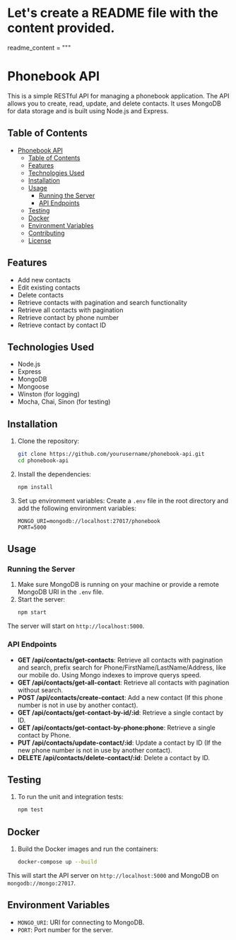 # Let's create a README file with the content provided.
readme_content = """
# Phonebook API

This is a simple RESTful API for managing a phonebook application. The API allows you to create, read, update, and delete contacts. It uses MongoDB for data storage and is built using Node.js and Express.

## Table of Contents

- [Phonebook API](#phonebook-api)
  - [Table of Contents](#table-of-contents)
  - [Features](#features)
  - [Technologies Used](#technologies-used)
  - [Installation](#installation)
  - [Usage](#usage)
    - [Running the Server](#running-the-server)
    - [API Endpoints](#api-endpoints)
  - [Testing](#testing)
  - [Docker](#docker)
  - [Environment Variables](#environment-variables)
  - [Contributing](#contributing)
  - [License](#license)

## Features

- Add new contacts
- Edit existing contacts
- Delete contacts
- Retrieve contacts with pagination and search functionality
- Retrieve all contacts with pagination
- Retrieve contact by phone number
- Retrieve contact by contact ID

## Technologies Used

- Node.js
- Express
- MongoDB
- Mongoose
- Winston (for logging)
- Mocha, Chai, Sinon (for testing)

## Installation

1. Clone the repository:
    ```sh
    git clone https://github.com/yourusername/phonebook-api.git
    cd phonebook-api
    ```

2. Install the dependencies:
    ```sh
    npm install
    ```

3. Set up environment variables:
    Create a `.env` file in the root directory and add the following environment variables:
    ```env
    MONGO_URI=mongodb://localhost:27017/phonebook
    PORT=5000
    ```

## Usage

### Running the Server

1. Make sure MongoDB is running on your machine or provide a remote MongoDB URI in the `.env` file.
2. Start the server:
    ```sh
    npm start
    ```

The server will start on `http://localhost:5000`.

### API Endpoints

- **GET /api/contacts/get-contacts**: Retrieve all contacts with pagination and search, prefix search for Phone/FirstName/LastName/Address, like our mobile do. Using Mongo indexes to improve querys speed.
- **GET /api/contacts/get-all-contact**: Retrieve all contacts with pagination without search.
- **POST /api/contacts/create-contact**: Add a new contact (If this phone number is not in use by another contact).
- **GET /api/contacts/get-contact-by-id/:id**: Retrieve a single contact by ID.
- **GET /api/contacts/get-contact-by-phone:phone**: Retrieve a single contact by Phone.
- **PUT /api/contacts/update-contact/:id**: Update a contact by ID (If the new phone number is not in use by another contact).
- **DELETE /api/contacts/delete-contact/:id**: Delete a contact by ID.

## Testing

1. To run the unit and integration tests:
    ```sh
    npm test
    ```

## Docker

1. Build the Docker images and run the containers:
    ```sh
    docker-compose up --build
    ```

This will start the API server on `http://localhost:5000` and MongoDB on `mongodb://mongo:27017`.

## Environment Variables

- `MONGO_URI`: URI for connecting to MongoDB.
- `PORT`: Port number for the server.

